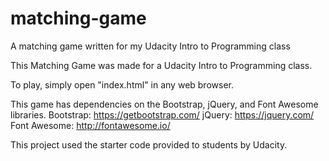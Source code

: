# matching-game
A matching game written for my Udacity Intro to Programming class

This Matching Game was made for a Udacity Intro to Programming class.

To play, simply open "index.html" in any web browser.

This game has dependencies on the Bootstrap, jQuery, and Font Awesome libraries.
Bootstrap: https://getbootstrap.com/
jQuery: https://jquery.com/
Font Awesome: http://fontawesome.io/

This project used the starter code provided to students by Udacity.
